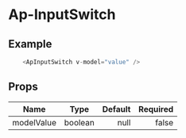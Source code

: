 # Ap-InputSwitch

## Example

<presentationContainer>
    <ApInputSwitch v-model="value" />
    <ApInputSwitch v-model="value2" />

</presentationContainer>

```ts
    <ApInputSwitch v-model="value" />

```

## Props

| Name        |            Type            |   Default | Required |
|-------------|:--------------------------:|----------:|---------:|
| modelValue  |            boolean             |      null |    false |


<script setup lang="ts">

    import {ref} from 'vue'

const value = ref(true)
const value2 = ref(false)
</script>
